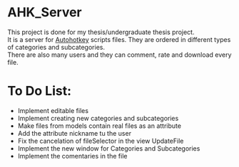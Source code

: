 # AHK_Server<br>
This project is done for my thesis/undergraduate thesis project.<br>
It is a server for [Autohotkey](https://www.autohotkey.com/) scripts files. They are ordered in different types of categories and subcategories.<br>
There are also many users and they can comment, rate and download every file. <br>
# To Do List:<br>
* Implement editable files <br>
* Implement creating new categories and subcategories <br>
* Make files from models contain real files as an attribute <br>
* Add the attribute nickname tu the user <br>
* Fix the cancelation of fileSelector in the view UpdateFile <br>
* Implement the new window for Categories and Subcategories <br>
* Implement the comentaries in the file <br>

